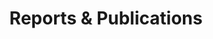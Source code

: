 ---
layout: publications
title: Reports & Publications
permalink: /publications/
header:
  overlay_color: "#000"
  overlay_filter: linear-gradient(rgba(255, 250, 250, 0.76), rgba(0, 0, 0, 0.94))
  overlay_image: /assets/images/ncrmp_data_viz_snap.png
  caption: "NCRMP Pacific Fish Dashboard Screenshot"
---